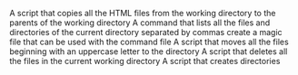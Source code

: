 A script that copies all the HTML files from the working directory to the parents of the working directory
A command that lists all the files and directories of the current directory separated by commas
create a magic file that can be used with the command file
A script that moves all the files beginning with an uppercase letter to the directory
A script that deletes all the files in the current working directory
A script that creates directories
